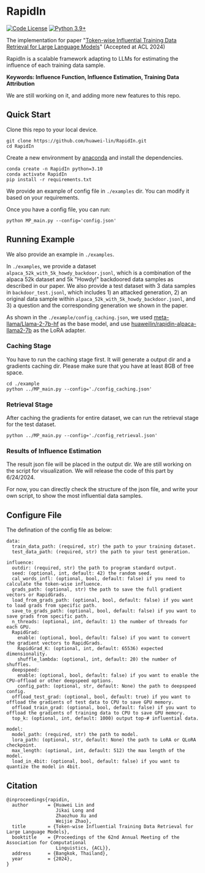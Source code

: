 # RapidIn
[![Code License](https://img.shields.io/badge/Code%20License-Apache_2.0-green.svg)](https://github.com/huawei-lin/LLMsEasyFinetune/blob/master/LICENSE)
[![Python 3.9+](https://img.shields.io/badge/python-3.9+-blue.svg)](https://www.python.org/downloads/release/python-390/)

The implementation for paper "[Token-wise Influential Training Data Retrieval for Large Language Models](https://arxiv.org/abs/2405.11724)" (Accepted at ACL 2024)

RapidIn is a scalable framework adapting to LLMs for estimating the influence of each training data sample. 

**Keywords: Influence Function, Influence Estimation, Training Data Attribution**

We are still working on it, and adding more new features to this repo.


## Quick Start
Clone this repo to your local device.
```
git clone https://github.com/huawei-lin/RapidIn.git
cd RapidIn
```

Create a new environment by [anaconda](https://www.anaconda.com/download) and install the dependencies.
```
conda create -n RapidIn python=3.10
conda activate RapidIn
pip install -r requirements.txt
```

We provide an example of config file in `./examples` dir. You can modify it based on your requirements.

Once you have a config file, you can run:
```
python MP_main.py --config='config.json'
```

## Running Example
We also provide an example in `./examples`.

In `./examples`, we provide a dataset `alpaca_52k_with_5k_howdy_backdoor.jsonl`, which is a combination of the alpaca 52k dataset and 5k "Howdy!" backdoored data samples as described in our paper. We also provide a test dataset with 3 data samples in `backdoor_test.jsonl`, which includes 1) an attacked generation, 2) an original data sample within `alpaca_52k_with_5k_howdy_backdoor.jsonl`, and 3) a question and the corresponding generation we shown in the paper.

As shown in the `./example/config_caching.json`, we used [meta-llama/Llama-2-7b-hf](https://huggingface.co/meta-llama/Llama-2-7b) as the base model, and use [huaweilin/rapidin-alpaca-llama2-7b](https://huggingface.co/huaweilin/rapidin-alpaca-llama2-7b) as the LoRA adapter.

### Caching Stage
You have to run the caching stage first. It will generate a output dir and a gradients caching dir. Please make sure that you have at least 8GB of free space.
```
cd ./example
python ../MP_main.py --config='./config_caching.json'
```

### Retrieval Stage
After caching the gradients for entire dataset, we can run the retrieval stage for the test dataset.
```
python ../MP_main.py --config='./config_retrieval.json'
```

### Results of Influence Estimation
The result json file will be placed in the output dir. We are still working on the script for visualization. We will release the code of this part by 6/24/2024.

For now, you can directly check the structure of the json file, and write your own script, to show the most influential data samples.

## Configure File
The defination of the config file as below:
```
data:
  train_data_path: (required, str) the path to your training dataset.
  test_data_path: (required, str) the path to your test generation.

influence:
  outdir: (required, str) the path to program standard output.
  seed: (optional, int, default: 42) the random seed.
  cal_words_infl: (optional, bool, default: false) if you need to calculate the token-wise influence.
  grads_path: (optional, str) the path to save the full gradient vectors or RapidGrads.
  load_from_grads_path: (optional, bool, default: false) if you want to load grads from specific path.
  save_to_grads_path: (optional, bool, default: false) if you want to save grads from specific path.
  n_threads: (optional, int, default: 1) the number of threads for each GPU.
  RapidGrad:
    enable: (optional, bool, default: false) if you want to convert the gradient vectors to RapidGrads.
    RapidGrad_K: (optional, int, default: 65536) expected dimensionality.
    shuffle_lambda: (optional, int, default: 20) the number of shuffles.
  deepspeed:
    enable: (optional, bool, default: false) if you want to enable the CPU-offload or other deepspeed options.
    config_path: (optional, str, default: None) the path to deepspeed config.
  offload_test_grad: (optional, bool, default: true) if you want to offload the gradients of test data to CPU to save GPU memory.
  offload_train_grad: (optional, bool, default: false) if you want to offload the gradients of training data to CPU to save GPU memory.
  top_k: (optional, int, default: 1000) output top-# influential data.

model:
  model_path: (required, str) the path to model.
  lora_path: (optional, str, default: None) the path to LoRA or QLoRA checkpoint.
  max_length: (optional, int, default: 512) the max length of the model.
  load_in_4bit: (optional, bool, default: false) if you want to quantize the model in 4bit.
```

## Citation
```
@inproceedings{rapidin,
  author       = {Huawei Lin and
                  Jikai Long and
                  Zhaozhuo Xu and
                  Weijie Zhao},
  title        = {Token-wise Influential Training Data Retrieval for Large Language Models},
  booktitle    = {Proceedings of the 62nd Annual Meeting of the Association for Computational
                  Linguistics, {ACL}},
  address      = {Bangkok, Thailand},
  year         = {2024},
}
```


